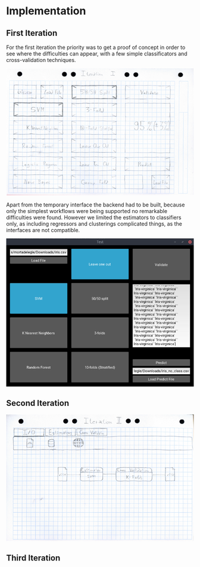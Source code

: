 Implementation
==============

First Iteration
---------------
For the first iteration the priority was to get a proof of concept in order to
see where the difficulties can appear, with a few simple classificators and
cross-validation techniques.

![Sketch of the interface](images/sketch_1.png)

Apart from the temporary interface the backend had to be built, because only
the simplest workflows were being supported no remarkable difficulties were
found. However we limited the estimators to classifiers only, as including
regressors and clusterings complicated things, as the interfaces are not
compatible.

![Button based first interface](images/interface.png)

Second Iteration
----------------
![Sketch of the second interface](images/sketch_2.png)

Third Iteration
---------------
